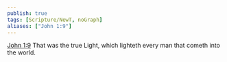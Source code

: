 ```yaml
---
publish: true
tags: [Scripture/NewT, noGraph]
aliases: ["John 1:9"]
---
```

[John 1:9](https://churchofjesuschrist.org/study/scriptures/nt/john/1?lang=eng&id=p9#p9) That was the true Light, which lighteth every man that cometh into the world.
